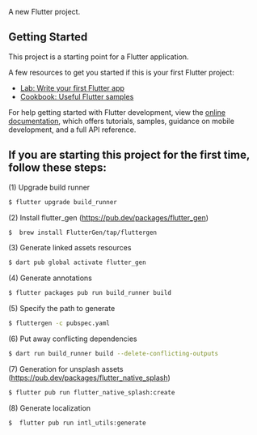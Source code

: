 A new Flutter project.

## Getting Started

This project is a starting point for a Flutter application.

A few resources to get you started if this is your first Flutter project:

- [Lab: Write your first Flutter app](https://docs.flutter.dev/get-started/codelab)
- [Cookbook: Useful Flutter samples](https://docs.flutter.dev/cookbook)

For help getting started with Flutter development, view the
[online documentation](https://docs.flutter.dev/), which offers tutorials,
samples, guidance on mobile development, and a full API reference.

## If you are starting this project for the first time, follow these steps:

(1) Upgrade build runner
```bash
$ flutter upgrade build_runner
```
(2) Install flutter_gen (https://pub.dev/packages/flutter_gen)
```bash
$  brew install FlutterGen/tap/fluttergen
```
(3) Generate linked assets resources
```bash
$ dart pub global activate flutter_gen
```
(4) Generate annotations
```bash
$ flutter packages pub run build_runner build
```
(5) Specify the path to generate
```bash
$ fluttergen -c pubspec.yaml
```
(6) Put away conflicting dependencies
```bash
$ dart run build_runner build --delete-conflicting-outputs
```
(7) Generation for unsplash assets
(https://pub.dev/packages/flutter_native_splash)
```bash
$ flutter pub run flutter_native_splash:create
```
(8) Generate localization
```bash
$  flutter pub run intl_utils:generate
```